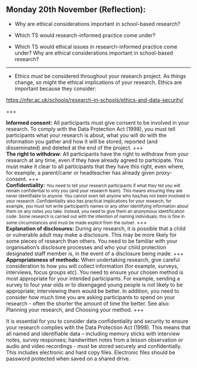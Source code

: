 ## Monday 20th November (Reflection): 

- Why are ethical considerations important in school-based research? 

- Which TS would research-informed practice come under? 

- Which TS would ethical issues in research-informed practice come under? 
    Why are ethical considerations important in school-based research? 

---

- Ethics must be considered throughout your research project. As things change, so might the ethical implications of your research. Ethics are important because they consider:

https://nfer.ac.uk/schools/research-in-schools/ethics-and-data-security/

+++

 **Informed consent:** All participants must give consent to be involved in your research. To comply with the Data Protection Act (1998), you must tell participants what your research is about, what you will do with the information you gather and how it will be stored, reported (and disseminated) and deleted at the end of the project.
+++  
 **The right to withdraw:** All participants have the right to withdraw from your research at any time, even if they have already agreed to participate. You must make it clear to all participants that they have this right, even where, for example, a parent/carer or headteacher has already given proxy-consent.
+++     
**Confidentiality:** <small> You need to tell your research participants if what they tell you will remain confidential to only you (and your research team). This means ensuring they are never identifiable to anyone. You cannot even tell anyone who has/has not been involved in your research. Confidentiality also has practical implications for your research, for example, you must not write participant’s names or any other identifying information about them on any notes you take. Instead, you need to give them an anonymous identification code. Some research is carried out with the intention of naming individuals; this is fine in some circumstances and must be made explicit from the outset.</small>
+++     
**Explanation of disclosures:** During any research, it is possible that a child or vulnerable adult may make a disclosure. This may be more likely for some pieces of research than others. You need to be familiar with your organisation’s disclosure processes and who your child protection designated staff member is, in the event of a disclosure being made.
+++     
**Appropriateness of methods:** When undertaking research, give careful consideration to how you will collect information (for example, surveys, interviews, focus groups etc). You need to ensure your chosen method is most appropriate for your intended participants. For example, sending a survey to four year olds or to disengaged young people is not likely to be appropriate; interviewing them would be better. In addition, you need to consider how much time you are asking participants to spend on your research - often the shorter the amount of time the better. See also: Planning your research, and Choosing your method.
+++
     

It is essential for you to consider data confidentiality and security to ensure your research complies with the Data Protection Act (1998). This means that all named and identifiable data – including memory sticks with interview notes, survey responses; handwritten notes from a lesson observation or audio and video recordings - must be stored securely and confidentially. This includes electronic and hard copy files. Electronic files should be password protected when saved on a shared drive.
